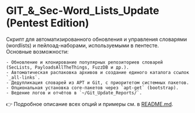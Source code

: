 #  GIT_&_Sec-Word_Lists_Update (Pentest Edition)

  Скрипт для автоматизированного обновления и управления словарями (wordlists) и пейлоад-наборами, используемыми в пентесте.  
  Основные возможности:

    - Обновление и клонирование популярных репозиториев словарей (SecLists, PayloadsAllTheThings, FuzzDB и др.).
    - Автоматическая распаковка архивов и создание единого каталога ссылок `_all-links`.
    - Дедупликация словарей из APT и Git, с приоритетом системных пакетов.
    - Опциональная установка core-пакетов через `apt-get` (bootstrap).
    - Ведение логов и отчётов в `~/Git_Update_Reports/`.

  👉 Подробное описание всех опций и примеры см. в [README.md](README.md).

